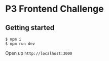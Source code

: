 # P3 Frontend Challenge

## Getting started

```
$ npm i 
$ npm run dev
```

Open up `http://localhost:3000`

